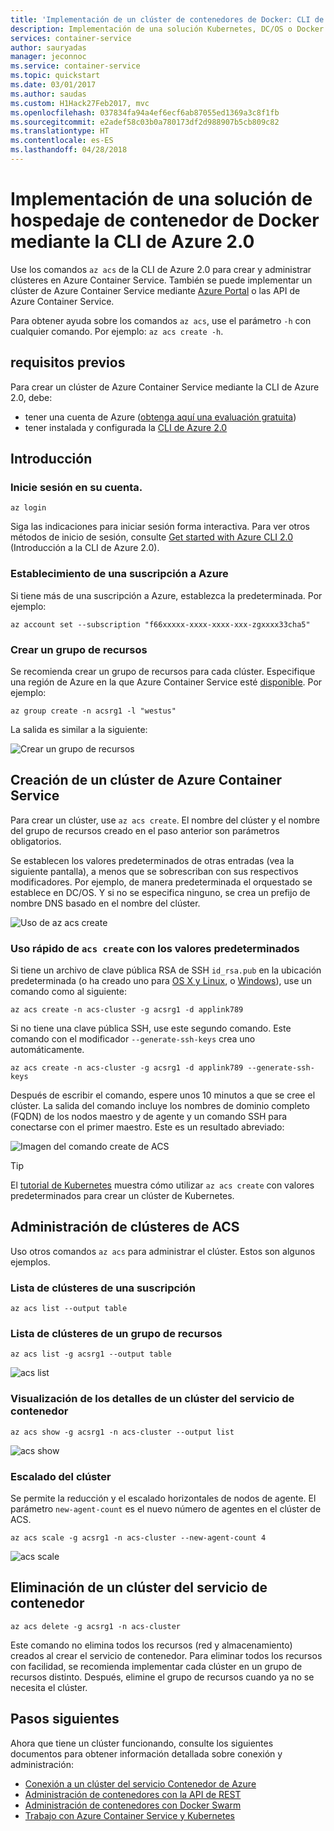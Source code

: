 ```yaml
---
title: 'Implementación de un clúster de contenedores de Docker: CLI de Azure'
description: Implementación de una solución Kubernetes, DC/OS o Docker Swarm en Azure Container Service mediante la CLI de Azure 2.0
services: container-service
author: sauryadas
manager: jeconnoc
ms.service: container-service
ms.topic: quickstart
ms.date: 03/01/2017
ms.author: saudas
ms.custom: H1Hack27Feb2017, mvc
ms.openlocfilehash: 037834fa94a4ef6ecf6ab87055ed1369a3c8f1fb
ms.sourcegitcommit: e2adef58c03b0a780173df2d988907b5cb809c82
ms.translationtype: HT
ms.contentlocale: es-ES
ms.lasthandoff: 04/28/2018
---
```

# <a name="deploy-a-docker-container-hosting-solution-using-the-azure-cli-20"></a>Implementación de una solución de hospedaje de contenedor de Docker mediante la CLI de Azure 2.0

Use los comandos `az acs` de la CLI de Azure 2.0 para crear y administrar clústeres en Azure Container Service. También se puede implementar un clúster de Azure Container Service mediante [Azure Portal](container-service-deployment.md) o las API de Azure Container Service.

Para obtener ayuda sobre los comandos `az acs`, use el parámetro `-h` con cualquier comando. Por ejemplo: `az acs create -h`.



## <a name="prerequisites"></a>requisitos previos
Para crear un clúster de Azure Container Service mediante la CLI de Azure 2.0, debe:
* tener una cuenta de Azure ([obtenga aquí una evaluación gratuita](https://azure.microsoft.com/pricing/free-trial/))
* tener instalada y configurada la [CLI de Azure 2.0](/cli/azure/install-az-cli2)

## <a name="get-started"></a>Introducción 
### <a name="log-in-to-your-account"></a>Inicie sesión en su cuenta.
```azurecli
az login 
```

Siga las indicaciones para iniciar sesión forma interactiva. Para ver otros métodos de inicio de sesión, consulte [Get started with Azure CLI 2.0](/cli/azure/get-started-with-az-cli2) (Introducción a la CLI de Azure 2.0).

### <a name="set-your-azure-subscription"></a>Establecimiento de una suscripción a Azure

Si tiene más de una suscripción a Azure, establezca la predeterminada. Por ejemplo: 

```
az account set --subscription "f66xxxxx-xxxx-xxxx-xxx-zgxxxx33cha5"
```


### <a name="create-a-resource-group"></a>Crear un grupo de recursos
Se recomienda crear un grupo de recursos para cada clúster. Especifique una región de Azure en la que Azure Container Service esté [disponible](https://azure.microsoft.com/regions/services/). Por ejemplo: 

```azurecli
az group create -n acsrg1 -l "westus"
```
La salida es similar a la siguiente:

![Crear un grupo de recursos](./media/container-service-create-acs-cluster-cli/rg-create.png)


## <a name="create-an-azure-container-service-cluster"></a>Creación de un clúster de Azure Container Service

Para crear un clúster, use `az acs create`.
El nombre del clúster y el nombre del grupo de recursos creado en el paso anterior son parámetros obligatorios. 

Se establecen los valores predeterminados de otras entradas (vea la siguiente pantalla), a menos que se sobrescriban con sus respectivos modificadores. Por ejemplo, de manera predeterminada el orquestado se establece en DC/OS. Y si no se especifica ninguno, se crea un prefijo de nombre DNS basado en el nombre del clúster.

![Uso de az acs create](./media/container-service-create-acs-cluster-cli/create-help.png)


### <a name="quick-acs-create-using-defaults"></a>Uso rápido de `acs create` con los valores predeterminados
Si tiene un archivo de clave pública RSA de SSH `id_rsa.pub` en la ubicación predeterminada (o ha creado uno para [OS X y Linux](../../virtual-machines/linux/mac-create-ssh-keys.md), o [Windows](../../virtual-machines/linux/ssh-from-windows.md)), use un comando como al siguiente:

```azurecli
az acs create -n acs-cluster -g acsrg1 -d applink789
```
Si no tiene una clave pública SSH, use este segundo comando. Este comando con el modificador `--generate-ssh-keys` crea uno automáticamente.

```azurecli
az acs create -n acs-cluster -g acsrg1 -d applink789 --generate-ssh-keys
```

Después de escribir el comando, espere unos 10 minutos a que se cree el clúster. La salida del comando incluye los nombres de dominio completo (FQDN) de los nodos maestro y de agente y un comando SSH para conectarse con el primer maestro. Este es un resultado abreviado:

![Imagen del comando create de ACS](./media/container-service-create-acs-cluster-cli/cluster-create.png)

> [!TIP]
> El [tutorial de Kubernetes](../kubernetes/container-service-kubernetes-walkthrough.md) muestra cómo utilizar `az acs create` con valores predeterminados para crear un clúster de Kubernetes.
>

## <a name="manage-acs-clusters"></a>Administración de clústeres de ACS

Uso otros comandos `az acs` para administrar el clúster. Estos son algunos ejemplos.

### <a name="list-clusters-under-a-subscription"></a>Lista de clústeres de una suscripción

```azurecli
az acs list --output table
```

### <a name="list-clusters-in-a-resource-group"></a>Lista de clústeres de un grupo de recursos

```azurecli
az acs list -g acsrg1 --output table
```

![acs list](./media/container-service-create-acs-cluster-cli/acs-list.png)


### <a name="display-details-of-a-container-service-cluster"></a>Visualización de los detalles de un clúster del servicio de contenedor

```azurecli
az acs show -g acsrg1 -n acs-cluster --output list
```

![acs show](./media/container-service-create-acs-cluster-cli/acs-show.png)


### <a name="scale-the-cluster"></a>Escalado del clúster
Se permite la reducción y el escalado horizontales de nodos de agente. El parámetro `new-agent-count` es el nuevo número de agentes en el clúster de ACS.

```azurecli
az acs scale -g acsrg1 -n acs-cluster --new-agent-count 4
```

![acs scale](./media/container-service-create-acs-cluster-cli/acs-scale.png)

## <a name="delete-a-container-service-cluster"></a>Eliminación de un clúster del servicio de contenedor
```azurecli
az acs delete -g acsrg1 -n acs-cluster 
```
Este comando no elimina todos los recursos (red y almacenamiento) creados al crear el servicio de contenedor. Para eliminar todos los recursos con facilidad, se recomienda implementar cada clúster en un grupo de recursos distinto. Después, elimine el grupo de recursos cuando ya no se necesita el clúster.

## <a name="next-steps"></a>Pasos siguientes
Ahora que tiene un clúster funcionando, consulte los siguientes documentos para obtener información detallada sobre conexión y administración:

* [Conexión a un clúster del servicio Contenedor de Azure](../container-service-connect.md)
* [Administración de contenedores con la API de REST](container-service-mesos-marathon-rest.md)
* [Administración de contenedores con Docker Swarm](container-service-docker-swarm.md)
* [Trabajo con Azure Container Service y Kubernetes](../kubernetes/container-service-kubernetes-walkthrough.md)
